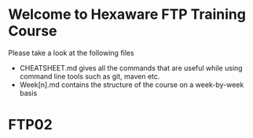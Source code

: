 # Welcome to Hexaware FTP Training Course

  Please take a look at the following files

  * CHEATSHEET.md gives all the commands that are useful while using command line tools such as git, maven etc.
  * Week[n].md contains the structure of the course on a week-by-week basis
# FTP02
